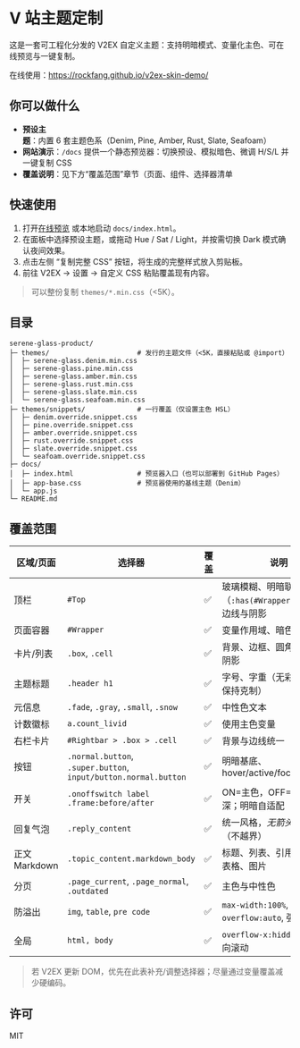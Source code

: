 ﻿
# V 站主题定制

这是一套可工程化分发的 V2EX 自定义主题：支持明暗模式、变量化主色、可在线预览与一键复制。

在线使用：https://rockfang.github.io/v2ex-skin-demo/

## 你可以做什么
- **预设主题**：内置 6 套主题色系（Denim, Pine, Amber, Rust, Slate, Seafoam）
- **网站演示**：`/docs` 提供一个静态预览器：切换预设、模拟暗色、微调 H/S/L 并一键复制 CSS
- **覆盖说明**：见下方“覆盖范围”章节（页面、组件、选择器清单

## 快速使用
1. 打开[在线预览](https://rockfang.github.io/v2ex-skin-demo/) 或本地启动 `docs/index.html`。
2. 在面板中选择预设主题，或拖动 Hue / Sat / Light，并按需切换 Dark 模式确认夜间效果。
3. 点击左侧 “复制完整 CSS” 按钮，将生成的完整样式放入剪贴板。
4. 前往 V2EX → 设置 → 自定义 CSS 粘贴覆盖现有内容。
> 可以整份复制 `themes/*.min.css`（<5K）。

## 目录
```
serene-glass-product/
├─ themes/                      # 发行的主题文件（<5K，直接粘贴或 @import）
│  ├─ serene-glass.denim.min.css
│  ├─ serene-glass.pine.min.css
│  ├─ serene-glass.amber.min.css
│  ├─ serene-glass.rust.min.css
│  ├─ serene-glass.slate.min.css
│  └─ serene-glass.seafoam.min.css
├─ themes/snippets/             # 一行覆盖（仅设置主色 HSL）
│  ├─ denim.override.snippet.css
│  ├─ pine.override.snippet.css
│  ├─ amber.override.snippet.css
│  ├─ rust.override.snippet.css
│  ├─ slate.override.snippet.css
│  └─ seafoam.override.snippet.css
├─ docs/
│  ├─ index.html                # 预览器入口（也可以部署到 GitHub Pages）
│  ├─ app-base.css              # 预览器使用的基线主题（Denim）
│  └─ app.js
└─ README.md
```

## 覆盖范围
| 区域/页面 | 选择器 | 覆盖 | 说明 |
| --- | --- | --- | --- |
| 顶栏 | `#Top` | ✅ | 玻璃模糊、明暗联动（`:has(#Wrapper.Night)`）、边线与阴影 |
| 页面容器 | `#Wrapper` | ✅ | 变量作用域、暗色模式入口 |
| 卡片/列表 | `.box`, `.cell` | ✅ | 背景、边框、圆角、hover 阴影 |
| 主题标题 | `.header h1` | ✅ | 字号、字重（无彩色竖条，保持克制） |
| 元信息 | `.fade`, `.gray`, `.small`, `.snow` | ✅ | 中性色文本 |
| 计数徽标 | `a.count_livid` | ✅ | 使用主色变量 |
| 右栏卡片 | `#Rightbar > .box > .cell` | ✅ | 背景与边线统一 |
| 按钮 | `.normal.button`, `.super.button`, `input/button.normal.button` | ✅ | 明暗基底、hover/active/focus |
| 开关 | `.onoffswitch label .frame:before/after` | ✅ | ON=主色，OFF=卡片色加深；明暗自适配 |
| 回复气泡 | `.reply_content` | ✅ | 统一风格，*无箭头*（不越界） |
| 正文 Markdown | `.topic_content.markdown_body` | ✅ | 标题、列表、引用、代码、表格、图片 |
| 分页 | `.page_current`, `.page_normal`, `.outdated` | ✅ | 主色与中性色 |
| 防溢出 | `img`, `table`, `pre code` | ✅ | `max-width:100%`, `overflow:auto`, 强制换行 |
| 全局 | `html, body` | ✅ | `overflow-x:hidden` 避免横向滚动 |

> 若 V2EX 更新 DOM，优先在此表补充/调整选择器；尽量通过变量覆盖减少硬编码。

## 许可
MIT

